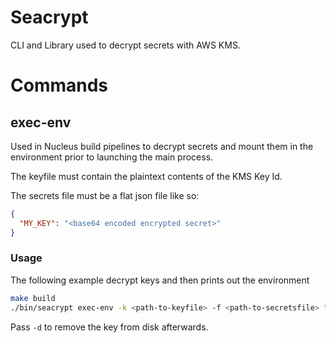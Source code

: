 # Seacrypt
CLI and Library used to decrypt secrets with AWS KMS.

# Commands

## exec-env

Used in Nucleus build pipelines to decrypt secrets and mount them in the environment prior to launching the main process.

The keyfile must contain the plaintext contents of the KMS Key Id.

The secrets file must be a flat json file like so:
```json
{
  "MY_KEY": "<base64 encoded encrypted secret>"
}
```

### Usage

The following example decrypt keys and then prints out the environment
```sh
make build
./bin/seacrypt exec-env -k <path-to-keyfile> -f <path-to-secretsfile> "env"
```

Pass `-d` to remove the key from disk afterwards.
